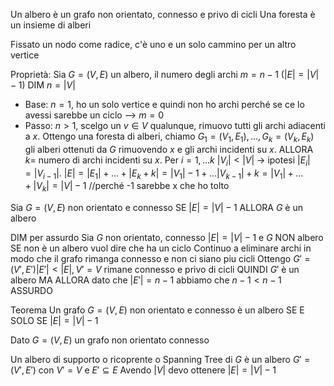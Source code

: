 Un albero è un grafo non orientato, connesso e privo di cicli
Una foresta è un insieme di alberi

Fissato un nodo come radice, c'è uno e un solo cammino per un altro vertice

Proprietà: Sia $G=(V, E)$ un albero, il numero degli archi $m=n-1$ ($|E|=|V|-1$)
DIM $n=|V|$
- Base: $n=1$, ho un solo vertice e quindi non ho archi perché se ce lo avessi sarebbe un ciclo --> $m=0$
- Passo: $n>1$, scelgo un $v \in V$ qualunque, rimuovo tutti gli archi adiacenti a $x$. Ottengo una foresta di alberi, chiamo $G_1=(V_1, E_1), …, G_k=(V_k, E_k)$ gli alberi ottenuti da $G$ rimuovendo $x$ e gli archi incidenti su $x$.
	ALLORA $k =$ numero di archi incidenti su $x$. Per $i=1,…k$ $|V_i|<|V|$ -> ipotesi $|E_i|=|V_{i-1}|$.
	$|E|=|E_1|+…+|E_k+k| = |V_1| -1 + … |V_{k-1}| +k = |V_1|+ … + |V_k| = |V| -1$ //perché -1 sarebbe x che ho tolto

Sia $G=(V, E)$ non orientato e connesso
SE $|E|=|V|-1$ ALLORA $G$ è un albero

DIM per assurdo
Sia $G$ non orientato, connesso $|E|=|V|-1$ e $G$ NON albero
SE non è un albero vuol dire che ha un ciclo
Continuo a eliminare archi in modo che il grafo rimanga connesso e non ci siano piu cicli
Ottengo $G'=(V', E') |E'|<|E|, V'=V$ rimane connesso e privo di cicli
QUINDI $G'$ è un albero MA ALLORA dato che $|E'|=n-1$ abbiamo che $n-1<n-1$ ASSURDO

Teorema Un grafo $G=(V, E)$ non orientato e connesso è un albero SE E SOLO SE $|E|=|V|-1$

Dato $G=(V, E)$ un grafo non orientato connesso

Un albero di supporto o ricoprente o Spanning Tree di $G$ è un albero $G'=(V', E')$ con $V'=V$ e $E' \subseteq E$
Avendo $|V|$ devo ottenere $|E|=|V|-1$